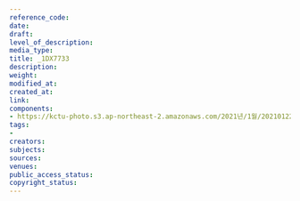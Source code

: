 ```yaml
---
reference_code: 
date: 
draft: 
level_of_description: 
media_type: 
title: _1DX7733
description: 
weight: 
modified_at: 
created_at: 
link: 
components:
- https://kctu-photo.s3.ap-northeast-2.amazonaws.com/2021년/1월/20210122_김진숙+보도행진+희망뚜벅이+20일차/_1DX7733.jpg
tags:
- 
creators: 
subjects: 
sources: 
venues: 
public_access_status: 
copyright_status: 
---
```

